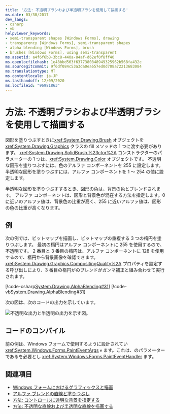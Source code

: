 ```yaml
---
title: '方法: 不透明ブラシおよび半透明ブラシを使用して描画する'
ms.date: 03/30/2017
dev_langs:
- csharp
- vb
helpviewer_keywords:
- semi-transparent shapes [Windows Forms], drawing
- transparency [Windows Forms], semi-transparent shapes
- alpha blending [Windows Forms], brush
- brushes [Windows Forms], using semi-transparent
ms.assetid: a4f6f6b8-3bc8-440a-84af-d62ef0f8ff40
ms.openlocfilehash: 1e48bbd563f6377380848949325962b568fa432c
ms.sourcegitcommit: 9f6df084c53a3da0ea657ed0d708a72213683084
ms.translationtype: MT
ms.contentlocale: ja-JP
ms.lasthandoff: 12/09/2020
ms.locfileid: "96981863"
---
```

# <a name="how-to-draw-with-opaque-and-semitransparent-brushes"></a>方法: 不透明ブラシおよび半透明ブラシを使用して描画する
図形を塗りつぶすときに<xref:System.Drawing.Brush> オブジェクトを <xref:System.Drawing.Graphics> クラスの fill メソッドの 1 つに渡す必要があります。 <xref:System.Drawing.SolidBrush.%23ctor%2A> コンストラクターのパラメーターの 1 つは、<xref:System.Drawing.Color> オブジェクトです。 不透明な図形を塗りつぶすには、色のアルファ コンポーネントを 255 に設定します。 半透明な図形を塗りつぶすには、アルファ コンポーネントを 1 ～ 254 の値に設定します。  
  
 半透明な図形を塗りつぶすするとき、図形の色は、背景の色とブレンドされます。 アルファ コンポーネントは、図形と背景色が混在する方法を指定します。0 に近いのアルファ値は、背景色の比重が高く、255 に近いアルファ値は、図形の色の比重が高くなります。  
  
## <a name="example"></a>例  
 次の例では、ビットマップを描画し、ビットマップの重複する 3 つの楕円を塗りつぶします。 最初の楕円はアルファ コンポーネントに 255 を使用するので、不透明です。 2 番目と 3 番目の楕円は、アルファ コンポーネントに 128 を使用するので、楕円から背景画像を確認できます。 <xref:System.Drawing.Graphics.CompositingQuality%2A> プロパティを設定する呼び出しにより、3 番目の楕円がのブレンドがガンマ補正と組み合わせて実行されます。  

 [!code-csharp[System.Drawing.AlphaBlending#31](~/samples/snippets/csharp/VS_Snippets_Winforms/System.Drawing.AlphaBlending/CS/Class1.cs#31)]
 [!code-vb[System.Drawing.AlphaBlending#31](~/samples/snippets/visualbasic/VS_Snippets_Winforms/System.Drawing.AlphaBlending/VB/Class1.vb#31)]  

 次の図は、次のコードの出力を示しています。
  
 ![不透明な出力と半透明の出力を示す図。](./media/how-to-draw-with-opaque-and-semitransparent-brushes/compositingquality-ellipse-semitransparent.png)  
  
## <a name="compiling-the-code"></a>コードのコンパイル  
 前の例は、Windows フォームで使用するように設計されてい <xref:System.Windows.Forms.PaintEventArgs> `e` ます。これは、のパラメーターであるを必要とし <xref:System.Windows.Forms.PaintEventHandler> ます。  
  
## <a name="see-also"></a>関連項目

- [Windows フォームにおけるグラフィックスと描画](graphics-and-drawing-in-windows-forms.md)
- [アルファ ブレンドの直線と塗りつぶし](alpha-blending-lines-and-fills.md)
- [方法: コントロールに透明な背景を指定する](../controls/how-to-give-your-control-a-transparent-background.md)
- [方法: 不透明な直線および半透明な直線を描画する](how-to-draw-opaque-and-semitransparent-lines.md)
